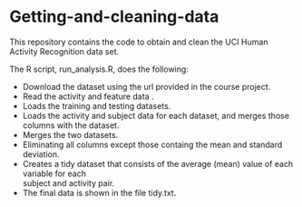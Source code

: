 # Getting-and-cleaning-data

This repository contains the code to obtain and clean the UCI Human Activity Recognition data set.

The R script, run_analysis.R, does the following:

- Download the dataset using the  url provided in the course project.
- Read the activity and feature data .
- Loads the training and testing datasets.
- Loads the activity and subject data for each dataset, and merges those columns with the
  dataset.
- Merges the two datasets.
- Eliminating all columns except those containg the mean and standard deviation.
- Creates a tidy dataset that consists of the average (mean) value of each variable for each  
  subject and activity pair.
- The final data  is shown in the file tidy.txt.

